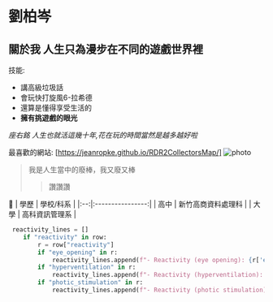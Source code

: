 # 劉柏岑
## 關於我  人生只為漫步在不同的遊戲世界裡

技能:
- 講高級垃圾話
- 會玩快打旋風6-拉希德
- 還算是懂得享受生活的
-  **擁有挑遊戲的眼光**

*座右銘 人生也就活這幾十年,花在玩的時間當然是越多越好啦*

最喜歡的網站:
[https://jeanropke.github.io/RDR2CollectorsMap/]
![photo](58142.jpg)


>我是人生當中的廢棒，我又廢又棒
>>讚讚讚

🤗
| 學歷 | 學校/科系 |
|:--:|:----------------:|
| 高中 | 新竹高商資料處理科 |
| 大學 | 高科資訊管理系 |

```python
 reactivity_lines = []
    if "reactivity" in row:
        r = row["reactivity"]
        if "eye_opening" in r:
            reactivity_lines.append(f"- Reactivity (eye opening): {r['eye_opening']}")
        if "hyperventilation" in r:
            reactivity_lines.append(f"- Reactivity (hyperventilation): {r['hyperventilation']}")
        if "photic_stimulation" in r:
            reactivity_lines.append(f"- Reactivity (photic stimulation): {r['photic_stimulation']}")
